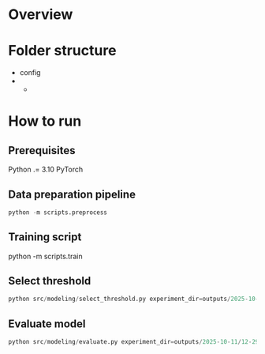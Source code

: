 # Overview

# Folder structure
* config
* * 

# How to run

## Prerequisites
Python .= 3.10
PyTorch

## Data preparation pipeline
```python
python -m scripts.preprocess
```

## Training script
python -m scripts.train

## Select threshold
```python
python src/modeling/select_threshold.py experiment_dir=outputs/2025-10-11/12-29-00/
```

## Evaluate model
```python
python src/modeling/evaluate.py experiment_dir=outputs/2025-10-11/12-29-00/
```

